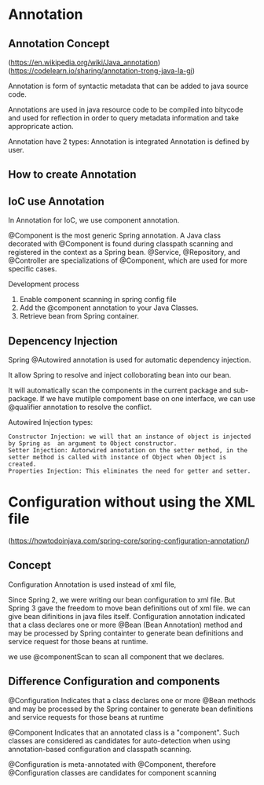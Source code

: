 # Annotation

## Annotation Concept
(https://en.wikipedia.org/wiki/Java_annotation)
(https://codelearn.io/sharing/annotation-trong-java-la-gi)

Annotation is form of syntactic metadata that can be added to java source code.

Annotations are used in java resource code to be compiled into bitycode and used for reflection in order to query metadata information and take appropricate action.

Annotation have 2 types:
    Annotation is integrated
    Annotation is defined by user.

## How to create Annotation

## IoC use Annotation

In Annotation for IoC, we use component annotation.

@Component is the most generic Spring annotation. A Java class decorated with @Component is found during classpath scanning and registered in the context as a Spring bean. @Service, @Repository, and @Controller are specializations of @Component, which are used for more specific cases.

Development process

1. Enable component scanning in spring config file
2. Add the @component annotation to your Java Classes.
3. Retrieve bean from Spring container. 

## Depencency Injection

Spring @Autowired annotation is used for automatic dependency injection.

It allow Spring to resolve and inject colloborating bean into our bean. 

It will automatically scan the components in the current package and sub-package. If we have mutilple compoment base on one interface, we can use @qualifier annotation to resolve the conflict.

Autowired Injection types:

    Constructor Injection: we will that an instance of object is injected by Spring as  an argument to Object constructor.
    Setter Injection: Autorwired annotation on the setter method, in the setter method is called with instance of Object when Object is created.
    Properties Injection: This eliminates the need for getter and setter.

# Configuration without using the XML file
(https://howtodoinjava.com/spring-core/spring-configuration-annotation/)

## Concept

Configuration Annotation is used instead of xml file, 

Since Spring 2, we were writing our bean configuration to xml file. But Spring 3 gave the freedom to move bean definitions out of xml file. we can give bean difinitions in java files itself. Configuration annotation indicated that a class declares one or more @Bean (Bean Annotation) method and may be processed by Spring containter to generate bean definitions and service request for those beans at runtime.

we use @componentScan to scan all component that we declares.
## Difference Configuration and components

@Configuration Indicates that a class declares one or more @Bean methods and may be processed by the Spring container to generate bean definitions and service requests for those beans at runtime

@Component Indicates that an annotated class is a "component". Such classes are considered as candidates for auto-detection when using annotation-based configuration and classpath scanning.

@Configuration is meta-annotated with @Component, therefore @Configuration classes are candidates for component scanning

